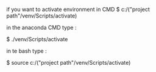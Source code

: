 if you want to activate environment in CMD 
$ c:/("project path"/venv/Scripts/activate)

in the anaconda CMD type :

$ ./venv/Scripts/activate

in te bash type :

$ source c:/("project path"/venv/Scripts/activate)


